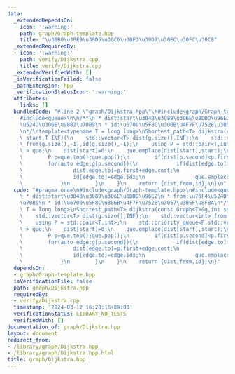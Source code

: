 ```yaml
---
data:
  _extendedDependsOn:
  - icon: ':warning:'
    path: graph/Graph-template.hpp
    title: "\u30B0\u30E9\u30D5\u30C6\u30F3\u30D7\u30EC\u30FC\u30C8"
  _extendedRequiredBy:
  - icon: ':warning:'
    path: verify/Dijkstra.cpp
    title: verify/Dijkstra.cpp
  _extendedVerifiedWith: []
  _isVerificationFailed: false
  _pathExtension: hpp
  _verificationStatusIcon: ':warning:'
  attributes:
    links: []
  bundledCode: "#line 2 \"graph/Dijkstra.hpp\"\n#include<graph/Graph-template.hpp>\n\
    #include<queue>\n\n/**\n * dist:start\u304B\u3089\u306E\u8DDD\u96E2\n * from:\u76F4\
    \u524D\u306E\u9802\u70B9\n * id:\u6700\u5F8C\u306B\u4F7F\u7528\u3057\u305F\u8FBA\
    \n*/\ntemplate<typename T = long long>\nShortest_path<T> dijkstra(const Graph<T>&g,int\
    \ start,T INF){\n    std::vector<T> dist(g.size(),INF);\n    std::vector<int>\
    \ from(g.size(),-1),id(g.size(),-1);\n    using P = std::pair<T,int>;\n    std::priority_queue<P,std::vector<P>,std::greater<P>\
    \ > que;\n    dist[start]=0;\n    que.emplace(dist[start],start);\n    while(!que.empty()){\n\
    \        P p=que.top();que.pop();\n        if(dist[p.second]<p.first)continue;\n\
    \        for(auto edge:g[p.second]){\n            if(dist[edge.to]>p.first+edge.cost){\n\
    \                dist[edge.to]=p.first+edge.cost;\n                from[edge.to]=p.second;\n\
    \                id[edge.to]=edge.idx;\n                que.emplace(dist[edge.to],edge.to);\n\
    \            }\n        }\n    }\n    return {dist,from,id};\n}\n"
  code: "#pragma once\n#include<graph/Graph-template.hpp>\n#include<queue>\n\n/**\n\
    \ * dist:start\u304B\u3089\u306E\u8DDD\u96E2\n * from:\u76F4\u524D\u306E\u9802\
    \u70B9\n * id:\u6700\u5F8C\u306B\u4F7F\u7528\u3057\u305F\u8FBA\n*/\ntemplate<typename\
    \ T = long long>\nShortest_path<T> dijkstra(const Graph<T>&g,int start,T INF){\n\
    \    std::vector<T> dist(g.size(),INF);\n    std::vector<int> from(g.size(),-1),id(g.size(),-1);\n\
    \    using P = std::pair<T,int>;\n    std::priority_queue<P,std::vector<P>,std::greater<P>\
    \ > que;\n    dist[start]=0;\n    que.emplace(dist[start],start);\n    while(!que.empty()){\n\
    \        P p=que.top();que.pop();\n        if(dist[p.second]<p.first)continue;\n\
    \        for(auto edge:g[p.second]){\n            if(dist[edge.to]>p.first+edge.cost){\n\
    \                dist[edge.to]=p.first+edge.cost;\n                from[edge.to]=p.second;\n\
    \                id[edge.to]=edge.idx;\n                que.emplace(dist[edge.to],edge.to);\n\
    \            }\n        }\n    }\n    return {dist,from,id};\n}"
  dependsOn:
  - graph/Graph-template.hpp
  isVerificationFile: false
  path: graph/Dijkstra.hpp
  requiredBy:
  - verify/Dijkstra.cpp
  timestamp: '2024-03-12 16:20:16+09:00'
  verificationStatus: LIBRARY_NO_TESTS
  verifiedWith: []
documentation_of: graph/Dijkstra.hpp
layout: document
redirect_from:
- /library/graph/Dijkstra.hpp
- /library/graph/Dijkstra.hpp.html
title: graph/Dijkstra.hpp
---
```

